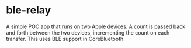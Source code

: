 # ble-relay

A simple POC app that runs on two Apple devices. A count is passed back and forth between the two devices, incrementing the count on each transfer. This uses BLE support in CoreBluetooth.
